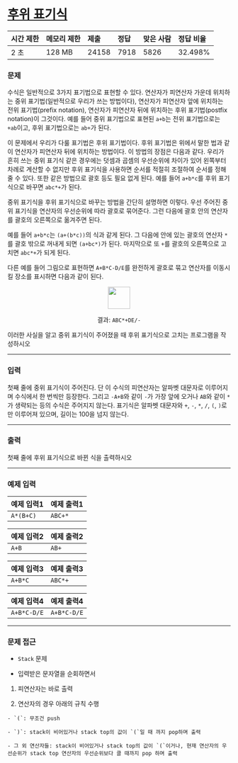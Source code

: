 # [후위 표기식](https://www.acmicpc.net/problem/1918)

<div align = center>

| 시간 제한 | 메모리 제한 | 제출  | 정답 | 맞은 사람 | 정답 비율 |
| :-------- | :---------- | :---- | :--- | :-------- | :-------- |
| 2 초      | 128 MB      | 24158 | 7918 | 5826      | 32.498%   |

</div>

### 문제

수식은 일반적으로 3가지 표기법으로 표현할 수 있다. 연산자가 피연산자 가운데 위치하는 중위 표기법(일반적으로 우리가 쓰는 방법이다), 연산자가 피연산자 앞에 위치하는 전위 표기법(prefix notation), 연산자가 피연산자 뒤에 위치하는 후위 표기법(postfix notation)이 그것이다. 예를 들어 중위 표기법으로 표현된 `a+b`는 전위 표기법으로는 `+ab`이고, 후위 표기법으로는 `ab+`가 된다.

이 문제에서 우리가 다룰 표기법은 후위 표기법이다. 후위 표기법은 위에서 말한 법과 같이 연산자가 피연산자 뒤에 위치하는 방법이다. 이 방법의 장점은 다음과 같다. 우리가 흔히 쓰는 중위 표기식 같은 경우에는 덧셈과 곱셈의 우선순위에 차이가 있어 왼쪽부터 차례로 계산할 수 없지만 후위 표기식을 사용하면 순서를 적절히 조절하여 순서를 정해줄 수 있다. 또한 같은 방법으로 괄호 등도 필요 없게 된다. 예를 들어 `a+b*c`를 후위 표기식으로 바꾸면 `abc*+`가 된다.

중위 표기식을 후위 표기식으로 바꾸는 방법을 간단히 설명하면 이렇다. 우선 주어진 중위 표기식을 연산자의 우선순위에 따라 괄호로 묶어준다. 그런 다음에 괄호 안의 연산자를 괄호의 오른쪽으로 옮겨주면 된다.

예를 들어 `a+b*c`는 `(a+(b*c))`의 식과 같게 된다. 그 다음에 안에 있는 괄호의 연산자 `*`를 괄호 밖으로 꺼내게 되면 `(a+bc*)`가 된다. 마지막으로 또 `+`를 괄호의 오른쪽으로 고치면 `abc*+`가 되게 된다.

다른 예를 들어 그림으로 표현하면 `A+B*C-D/E`를 완전하게 괄호로 묶고 연산자를 이동시킬 장소를 표시하면 다음과 같이 된다.

<div align=center>
  <img alt="" src="https://upload.acmicpc.net/5aad2feb-d9fc-430a-954d-73a06ba0215f/-/preview/" widt="166" height="50" />
  
  결과: `ABC*+DE/-`
</div>

이러한 사실을 알고 중위 표기식이 주어졌을 때 후위 표기식으로 고치는 프로그램을 작성하시오

---

### 입력

첫째 줄에 중위 표기식이 주어진다. 단 이 수식의 피연산자는 알파벳 대문자로 이루어지며 수식에서 한 번씩만 등장한다. 그리고 `-A+B`와 같이 `-`가 가장 앞에 오거나 `AB`와 같이 `*`가 생략되는 등의 수식은 주어지지 않는다. 표기식은 알파벳 대문자와 `+`, `-`, `*`, `/`, `(`, `)`로만 이루어져 있으며, 길이는 100을 넘지 않는다. 

---

### 출력

첫째 줄에 후위 표기식으로 바뀐 식을 출력하시오

---

### 예제 입력

| 예제 입력1 | 예제 출력1 |
| :--------- | :--------- |
| `A*(B+C)`  | `ABC+*`    |

| 예제 입력2 | 예제 출력2 |
| :--------- | :--------- |
| `A+B`      | `AB+`      |

| 예제 입력3 | 예제 출력3 |
| :--------- | :--------- |
| `A+B*C`    | `ABC*+`    |

| 예제 입력4  | 예제 출력4  |
| :---------- | :---------- |
| `A+B*C-D/E` | `A+B*C-D/E` |


---

### 문제 접근

  - `Stack` 문제

  - 입력받은 문자열을 순회하면서

  1. 피연산자는 바로 출력

  2. 연산자의 경우 아래의 규칙 수행

    - `(`: 무조건 push
    
    - `)`: stack이 비어있거나 stack top의 값이 `(`일 때 까지 pop하며 출력

    - 그 외 연산자들: stack이 비어있거나 stack top의 값이 `(`이거나, 현재 연산자의 우선순위가 stack top 연산자의 우선순위보다 클 때까지 pop 하며 출력